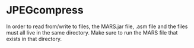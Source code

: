 # JPEGcompress

In order to read from/write to files, the MARS.jar file, .asm file and the files must all live in the same directory. Make sure to run the MARS file that exists in that directory.
